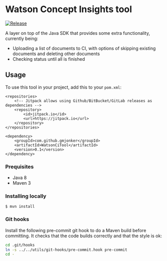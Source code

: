 
# Watson Concept Insights tool

[![Release](https://jitpack.io/v/gmjonker/WatsonCiTool.svg)](https://jitpack.io/#gmjonker/WatsonCiTool)


A layer on top of the Java SDK that provides some extra functionality, currently being:

 * Uploading a list of documents to CI, with options of skipping existing documents and deleting other documents
 * Checking status until all is finished

## Usage

To use this tool in your project, add this to your `pom.xml`:

    <repositories>
        <!-- Jitpack allows using Github/BitBucket/GitLab releases as dependencies -->
        <repository>
            <id>jitpack.io</id>
            <url>https://jitpack.io</url>
        </repository>
    </repositories>
    
    <dependency>
        <groupId>com.github.gmjonker</groupId>
        <artifactId>WatsonCiTool</artifactId>
        <version>0.1</version>
    </dependency>
            
            
### Prequisites 

 * Java 8
 * Maven 3
 
### Installing locally
 
    $ mvn install
        
### Git hooks

Install the following pre-commit git hook to do a Maven build before committing. It checks that the code builds correctly
and that the style is ok:

```sh
cd .git/hooks
ln -s ../../utils/git-hooks/pre-commit.hook pre-commit
cd -
```

